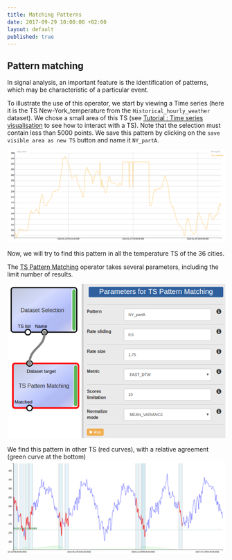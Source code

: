 ```yaml
---
title: Matching Patterns
date: 2017-09-29 10:00:00 +02:00
layout: default
published: true
---
```



Pattern matching
---------------------------------------------

In signal analysis, an important feature is the identification of patterns, which may be characteristic of a particular event.

To illustrate the use of this operator, we start by viewing a Time series (here it is the TS New-York_temperature from the `Historical_hourly_weather` dataset). We chose a small area of ​​this TS (see [Tutorial : Time series visualisation](/doc/tutorials/tuto_vizTools.html) to see how to interact with a TS). Note that the selection must contain less than 5000 points. We save this pattern by clicking on the `save visible area as new TS` button and name it `NY_partA`.

![Alternate Text](/img/tuto_pattern_matching/pattern_to_match.png)

Now, we will try to find this pattern in all the temperature TS of the 36 cities.

The [TS Pattern Matching](/doc/operators/tsPatternMatching.html) operator takes several parameters, including the limit number of results.

![Alternate Text](/img/tuto_pattern_matching/params_pattern_matching.png)

We find this pattern in other TS (red curves), with a relative agreement (green curve at the bottom)
![Alternate Text](/img/tuto_pattern_matching/pattern_found.png)
